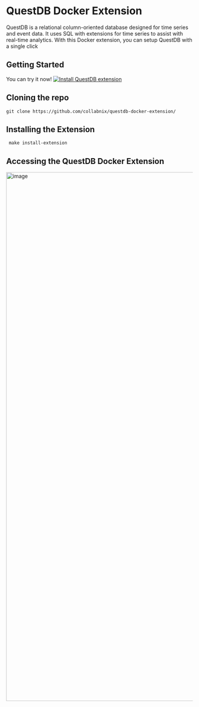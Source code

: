 # QuestDB Docker Extension

QuestDB is a relational column-oriented database designed for time series and event data. It uses SQL with extensions for time series to assist with real-time analytics. With this Docker extension, you can setup QuestDB with a single click

## Getting Started

You can try it now! [![Install QuestDB extension](https://img.shields.io/badge/-Install%20QuestDB%20extension-white?logo=docker)](https://open.docker.com/extensions/marketplace?extensionId=collabnix/questdb-docker-extension&tag=1.0)

## Cloning the repo


```
git clone https://github.com/collabnix/questdb-docker-extension/
```

## Installing the Extension

```
 make install-extension
```

## Accessing the QuestDB Docker Extension



<img width="1429" alt="image" src="https://user-images.githubusercontent.com/34368930/211805103-6fddd1cd-11e8-4ca9-9267-834a15f4e3d8.png">

